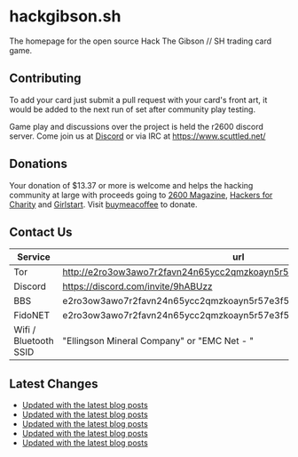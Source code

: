 # hackgibson.sh
The homepage for the open source Hack The Gibson // SH trading card game.


## Contributing

To add your card just submit a pull request with your card's front art, it would be added to the next run of set after community play testing.

Game play and discussions over the project is held the r2600 discord server. Come join us at [Discord](https://discord.com/invite/9hABUzz) or via IRC at https://www.scuttled.net/


## Donations

Your donation of $13.37 or more is welcome and helps the hacking community at large with proceeds going to [2600 Magazine](https://2600.com/), [Hackers for Charity](https://hackersforcharity.org) and [Girlstart](https://girlstart.org).  Visit [buymeacoffee](https://www.buymeacoffee.com/hackgibson.sh) to donate.


## Contact Us

Service | url
-|-
Tor | http://e2ro3ow3awo7r2favn24n65ycc2qmzkoayn5r57e3f56nvjwdcgg32ad.onion
Discord | https://discord.com/invite/9hABUzz
BBS | e2ro3ow3awo7r2favn24n65ycc2qmzkoayn5r57e3f56nvjwdcgg32ad.onion:23
FidoNET | e2ro3ow3awo7r2favn24n65ycc2qmzkoayn5r57e3f56nvjwdcgg32ad.onion:24554
Wifi / Bluetooth SSID | "Ellingson Mineral Company" or "EMC Net - <fidonet address>"

## Latest Changes
<!-- BLOG-POST-LIST:START -->
- [Updated with the latest blog posts](https://github.com/DFW2600/hackgibson.sh/commit/514b8f89916352df100cc11bc422919ed4764f5c)
- [Updated with the latest blog posts](https://github.com/DFW2600/hackgibson.sh/commit/32dc3a4f1843f53b9b9c1a277159b013d3dc9b36)
- [Updated with the latest blog posts](https://github.com/DFW2600/hackgibson.sh/commit/8b4ae4183224c5b1ee1d2162e307a776b190c500)
- [Updated with the latest blog posts](https://github.com/DFW2600/hackgibson.sh/commit/b054195dfe3114a584627119668efcaf61b75ced)
- [Updated with the latest blog posts](https://github.com/DFW2600/hackgibson.sh/commit/9b6bec6aa7dbb94aba950bebd894f68f4a85f15f)
<!-- BLOG-POST-LIST:END -->
